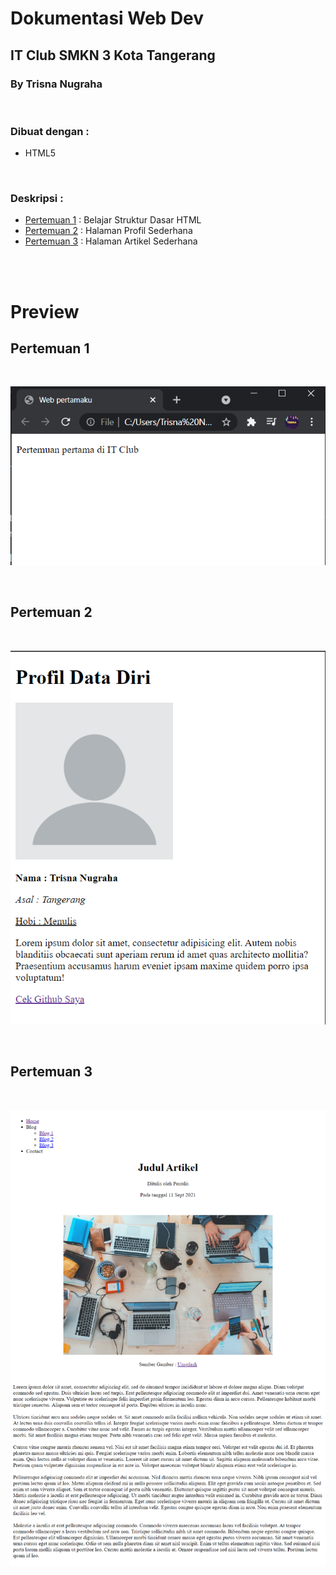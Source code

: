 # Dokumentasi Web Dev 
## IT Club SMKN 3 Kota Tangerang
### By Trisna Nugraha

<br>

### Dibuat dengan :
- HTML5

<br>

### Deskripsi :
- [Pertemuan 1](https://github.com/trisnanugraha/it-club-repo/tree/master/pertemuan-1) : Belajar Struktur Dasar HTML
- [Pertemuan 2](https://github.com/trisnanugraha/it-club-repo/tree/master/pertemuan-2) : Halaman Profil Sederhana
- [Pertemuan 3](https://github.com/trisnanugraha/it-club-repo/tree/master/pertemuan-3) : Halaman Artikel Sederhana

<br>
<br>

# Preview
## Pertemuan 1

<br>
<p align="center"><img src="./preview/pertemuan-1.png"></p>

<br>

## Pertemuan 2

<br>
<p align="center"><img src="./preview/pertemuan-2.png"></p>

<br>

## Pertemuan 3

<br>
<p align="center"><img src="./preview/pertemuan-3.png"></p>

<br>